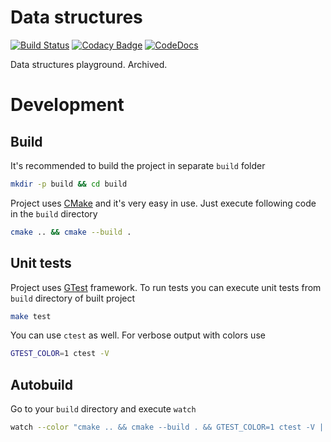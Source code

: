 # Data structures

[![Build Status](https://api.travis-ci.org/char-lie/data_structures.svg?branch=master)](https://travis-ci.org/char-lie/data_structures)
[![Codacy Badge](https://api.codacy.com/project/badge/Grade/e7d30b3feb73477c8fc5219677042ca5)](https://www.codacy.com/app/char-lie/data_structures?utm_source=github.com&amp;utm_medium=referral&amp;utm_content=char-lie/data_structures&amp;utm_campaign=Badge_Grade)
[![CodeDocs](https://codedocs.xyz/char-lie/data_structures.svg)](https://codedocs.xyz/char-lie/data_structures/)

Data structures playground.
Archived.

# Development

## Build

It's recommended to build the project in separate `build` folder

```bash
mkdir -p build && cd build
```

Project uses [CMake](https://cmake.org/) and it's very easy in use.
Just execute following code in the `build` directory

```bash
cmake .. && cmake --build .
```

## Unit tests

Project uses [GTest](https://github.com/google/googletest) framework.
To run tests you can execute unit tests from `build` directory of built project

```bash
make test
```

You can use `ctest` as well.
For verbose output with colors use

```bash
GTEST_COLOR=1 ctest -V
```

## Autobuild

Go to your `build` directory and execute `watch`

```bash
watch --color "cmake .. && cmake --build . && GTEST_COLOR=1 ctest -V | tail"
```
